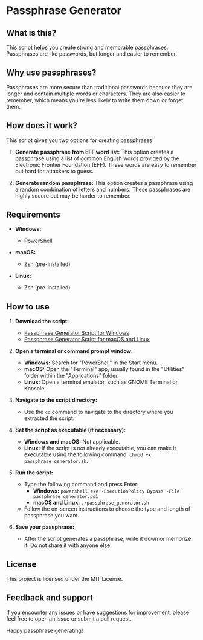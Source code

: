 # Passphrase Generator

## What is this?

This script helps you create strong and memorable passphrases. Passphrases are like passwords, but longer and easier to remember.

## Why use passphrases?

Passphrases are more secure than traditional passwords because they are longer and contain multiple words or characters. They are also easier to remember, which means you're less likely to write them down or forget them.

## How does it work?

This script gives you two options for creating passphrases:

1. **Generate passphrase from EFF word list:** This option creates a passphrase using a list of common English words provided by the Electronic Frontier Foundation (EFF). These words are easy to remember but hard for attackers to guess.

2. **Generate random passphrase:** This option creates a passphrase using a random combination of letters and numbers. These passphrases are highly secure but may be harder to remember.

## Requirements

- **Windows:**
  - PowerShell

- **macOS:**
  - Zsh (pre-installed)

- **Linux:**
  - Zsh (pre-installed)

## How to use

1. **Download the script:**
   - [Passphrase Generator Script for Windows](https://github.com/100dollarguy/Projects/blob/main/password_generator.sh)
   - [Passphrase Generator Script for macOS and Linux](https://github.com/100dollarguy/Projects/blob/main/passphrase_generator_mac_linux.sh) 

2. **Open a terminal or command prompt window:**
   - **Windows:** Search for "PowerShell" in the Start menu.
   - **macOS:** Open the "Terminal" app, usually found in the "Utilities" folder within the "Applications" folder.
   - **Linux:** Open a terminal emulator, such as GNOME Terminal or Konsole.

3. **Navigate to the script directory:**
   - Use the `cd` command to navigate to the directory where you extracted the script.

4. **Set the script as executable (if necessary):**
   - **Windows and macOS:** Not applicable.
   - **Linux:** If the script is not already executable, you can make it executable using the following command: `chmod +x passphrase_generator.sh`.

5. **Run the script:**
   - Type the following command and press Enter:
     - **Windows:** `powershell.exe -ExecutionPolicy Bypass -File passphrase_generator.ps1`
     - **macOS and Linux:** `./passphrase_generator.sh`
   - Follow the on-screen instructions to choose the type and length of passphrase you want.

6. **Save your passphrase:**
   - After the script generates a passphrase, write it down or memorize it. Do not share it with anyone else.

## License

This project is licensed under the MIT License.

## Feedback and support

If you encounter any issues or have suggestions for improvement, please feel free to open an issue or submit a pull request.

Happy passphrase generating!
